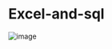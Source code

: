 # Excel-and-sql

![image](https://user-images.githubusercontent.com/63984422/198092346-1cc15a78-147b-4d6e-87c9-60ab5c062c92.png)
